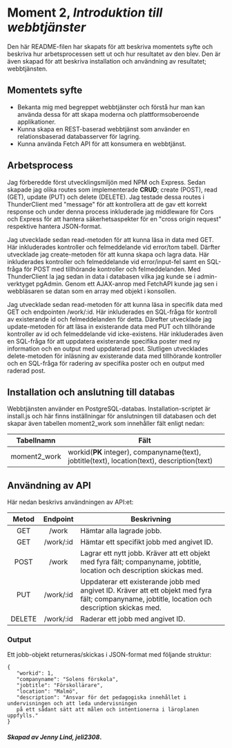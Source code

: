 # Moment 2, _Introduktion till webbtjänster_
Den här README-filen har skapats för att beskriva momentets syfte och beskriva hur arbetsprocessen sett ut och 
hur resultatet av den blev. Den är även skapad för att beskriva installation och användning av resultatet; webbtjänsten.

## Momentets syfte

- Bekanta mig med begreppet webbtjänster och förstå hur man kan använda dessa för att skapa moderna och plattformsoberoende applikationer.
- Kunna skapa en REST-baserad webbtjänst som använder en relationsbaserad databasserver för lagring.
- Kunna använda Fetch API för att konsumera en webbtjänst.

## Arbetsprocess

Jag förberedde först utvecklingsmiljön med NPM och Express. Sedan skapade jag olika routes som implementerade **CRUD**; create (POST), read (GET), update (PUT) och delete (DELETE). Jag testade dessa routes i ThunderClient med "message" för att kontrollera att de gav ett korrekt response och under denna process inkluderade jag middleware för Cors och Express för att hantera säkerhetsaspekter för en "cross origin request" respektive hantera JSON-format.

Jag utvecklade sedan read-metoden för att kunna läsa in data med GET. Här inkluderades kontroller och felmeddelande vid error/tom tabell. Därfter utvecklade jag create-metoden för att kunna skapa och lagra data. Här inkluderades kontroller och felmeddelande vid error/input-fel samt en SQL-fråga för POST med tillhörande kontroller och felmeddelanden. Med ThunderClient la jag sedan in data i databasen vilka jag kunde se i admin-verktyget pgAdmin. Genom ett AJAX-anrop med FetchAPI kunde jag sen i webbläsaren se datan som en array med objekt i konsollen.

Jag utvecklade sedan read-metoden för att kunna läsa in specifik data med GET och endpointen /work/:id. Här inkluderades en SQL-fråga för kontroll av existerande id och felmeddelanden för detta. Därefter utvecklade jag update-metoden för att läsa in existerande data med PUT och tillhörande kontroller av id och felmeddelande vid icke-existens. Här inkluderades även en SQL-fråga för att uppdatera existerande specifika poster med ny information och en output med uppdaterad post. Slutligen utvecklades delete-metoden för inläsning av existerande data med tillhörande kontroller och en SQL-fråga för radering av specifika poster och en output med raderad post.

## Installation och anslutning till databas

Webbtjänsten använder en PostgreSQL-databas. Installation-scriptet är install.js och här finns inställningar för anslutningen till databasen och det skapar även tabellen moment2_work som innehåller fält enligt nedan:

| **Tabellnamn**   | **Fält**                                                                                 |
|--------------|--------------------------------------------------------------------------------------|
| moment2_work | workid(**PK** integer), companyname(text), jobtitle(text), location(text), description(text) |

## Användning av API

Här nedan beskrivs användningen av API:et:

| **Metod** | **Endpoint** | **Beskrivning**                                                                                                                                   |
|:---------:|:------------:|---------------------------------------------------------------------------------------------------------------------------------------------------|
| GET       | /work        | Hämtar alla lagrade jobb.                                                                                                                         |
| GET       | /work/:id    | Hämtar ett specifikt jobb med angivet ID.                                                                                                         |
| POST      | /work        | Lagrar ett nytt jobb. Kräver att ett objekt med fyra fält; companyname, jobtitle, location och description skickas med.                           |
| PUT       | /work/:id    | Uppdaterar ett existerande jobb med angivet ID. Kräver att ett objekt med fyra fält; companyname, jobtitle, location och description skickas med. |
| DELETE    | /work/:id    | Raderar ett jobb med angivet ID.                                                                                                                  |

### Output

Ett jobb-objekt returneras/skickas i JSON-format med följande struktur:
```
{
   "workid": 1,
   "companyname": "Solens förskola",
   "jobtitle": "Förskollärare",
   "location": "Malmö",
   "description": "Ansvar för det pedagogiska innehållet i undervisningen och att leda undervisningen 
   på ett sådant sätt att målen och intentionerna i läroplanen uppfylls."
}
```

#### _Skapad av Jenny Lind, jeli2308_.